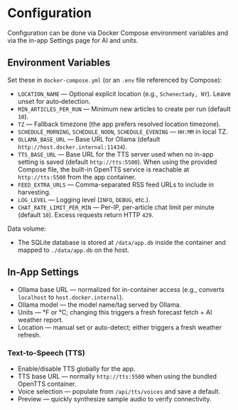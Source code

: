 # Configuration

Configuration can be done via Docker Compose environment variables and via the in-app Settings page for AI and units.

## Environment Variables

Set these in `docker-compose.yml` (or an `.env` file referenced by Compose):

- `LOCATION_NAME` — Optional explicit location (e.g., `Schenectady, NY`). Leave unset for auto‑detection.
- `MIN_ARTICLES_PER_RUN` — Minimum new articles to create per run (default `10`).
- `TZ` — Fallback timezone (the app prefers resolved location timezone).
- `SCHEDULE_MORNING`, `SCHEDULE_NOON`, `SCHEDULE_EVENING` — `HH:MM` in local TZ.
- `OLLAMA_BASE_URL` — Base URL for Ollama (default `http://host.docker.internal:11434`).
- `TTS_BASE_URL` — Base URL for the TTS server used when no in-app setting is saved (default `http://tts:5500`). When using the provided Compose file, the built-in OpenTTS service is reachable at `http://tts:5500` from the app container.
- `FEED_EXTRA_URLS` — Comma-separated RSS feed URLs to include in harvesting.
- `LOG_LEVEL` — Logging level (`INFO`, `DEBUG`, etc.).
- `CHAT_RATE_LIMIT_PER_MIN` — Per-IP, per-article chat limit per minute (default `10`). Excess requests return HTTP `429`.

Data volume:

- The SQLite database is stored at `/data/app.db` inside the container and mapped to `./data/app.db` on the host.

## In-App Settings

- Ollama base URL — normalized for in-container access (e.g., converts `localhost` to `host.docker.internal`).
- Ollama model — the model name/tag served by Ollama.
- Units — °F or °C; changing this triggers a fresh forecast fetch + AI weather report.
- Location — manual set or auto-detect; either triggers a fresh weather refresh.

### Text-to-Speech (TTS)

- Enable/disable TTS globally for the app.
- TTS base URL — normally `http://tts:5500` when using the bundled OpenTTS container.
- Voice selection — populate from `/api/tts/voices` and save a default.
- Preview — quickly synthesize sample audio to verify connectivity.
